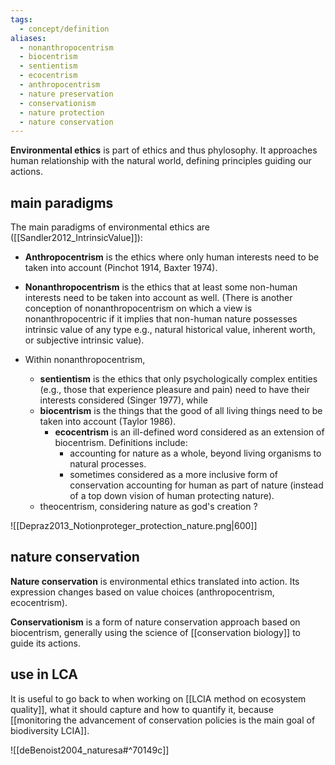 ```yaml
---
tags:
  - concept/definition
aliases:
  - nonanthropocentrism
  - biocentrism
  - sentientism
  - ecocentrism
  - anthropocentrism
  - nature preservation
  - conservationism
  - nature protection
  - nature conservation
---
```

**Environmental ethics** is part of ethics and thus phylosophy. It approaches human relationship with the natural world, defining principles guiding our actions.
## main paradigms
The main paradigms of environmental ethics are ([[Sandler2012_IntrinsicValue]]):
- **Anthropocentrism** is the ethics where only human interests need to be taken into account (Pinchot 1914, Baxter 1974).
- **Nonanthropocentrism** is the ethics that at least some non-human interests need to be taken into account as well. (There is another conception of nonanthropocentrism on which a view is nonanthropocentric if it implies that non-human nature possesses intrinsic value of any type e.g., natural historical value, inherent worth, or subjective intrinsic value).

- Within nonanthropocentrism, 
	- **sentientism** is the ethics that only psychologically complex entities (e.g., those that experience pleasure and pain) need to have their interests considered (Singer 1977), while
	- **biocentrism** is the things that the good of all living things need to be taken into account (Taylor 1986).
		- **ecocentrism** is an ill-defined word considered as an extension of biocentrism. Definitions include:
			- accounting for nature as a whole, beyond living organisms to natural processes.
			- sometimes considered as a more inclusive form of conservation accounting for human as part of nature (instead of a top down vision of human protecting nature).
	- theocentrism, considering nature as god's creation ?

![[Depraz2013_Notionproteger_protection_nature.png|600]]
## nature conservation
**Nature conservation** is environmental ethics translated into action. Its expression changes based on value choices (anthropocentrism, ecocentrism).

**Conservationism** is a form of nature conservation approach based on biocentrism, generally using the science of [[conservation biology]] to guide its actions.
## use in LCA
It is useful to go back to when working on [[LCIA method on ecosystem quality]], what it should capture and how to quantify it, because [[monitoring the advancement of conservation policies is the main goal of biodiversity LCIA]].

![[deBenoist2004_naturesa#^70149c]]
